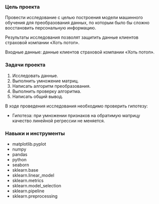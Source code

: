 ### Цель проекта

Провести исследование с целью построения модели машинного обучения для преобразования данных, по которым было бы сложно восстановить персональную информацию.

Результаты исследования позволят защитить данные клиентов страховой компании «Хоть потоп».

Входные данные: данные клиентов страховой компании «Хоть потоп».


### Задачи проекта

1. Исследовать данные.
2. Выполнить умножение матриц.
3. Написать алгоритм преобразования.
4. Выполнить проверку алгоритма.
5. Написать общий вывод.

В ходе проведения исследования необходимо проверить гипотезу:

- Гипотеза: при умножении признаков на обратимую матрицу качество линейной регрессии не меняется.


### Навыки и инструменты

- matplotlib.pyplot
- numpy
- pandas
- python
- seaborn
- sklearn.base
- sklearn.linear_model
- sklearn.metrics
- sklearn.model_selection
- sklearn.pipeline
- sklearn.preprocessing
